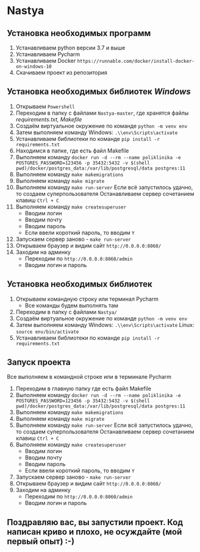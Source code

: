 # Nastya

## Установка необходимых программ
1. Устанавливаем python версии 3.7 и выше
2. Устанавливаем Pycharm
3. Устанавливаем Docker `https://runnable.com/docker/install-docker-on-windows-10`
4. Скачиваем проект из репозитория

## Установка необходимых библиотек *Windows*
1. Открываем `Powershell` 
2. Переходим в папку с файлами `Nastya-master`, где хранятся файлы *requirements.txt, Makefile*
3. Создаём виртуальное окружение по команде `python -m venv env`
4. Затем выполняем команду Windows: `.\\env\Scripts\activate`
5. Устанавливаем библиотеки по команде  `pip install -r requirements.txt`
6. Находимся в папке, где есть файл Makefile
7. Выполняем команду `docker run -d --rm --name poliklinika -e POSTGRES_PASSWORD=123456 -p 35432:5432 -v $(shell pwd)/docker/postgres_data:/var/lib/postgresql/data postgres:11
` 
8. Выполняем команду `make makemigrations` 
9. Выполняем команду `make migrate` 
10. Выполняем команду `make run-server`
Если всё запустилось удачно, то создаем суперпользователя
Останавливаем сервер сочетанием клавиш `Ctrl + C`
6. Выполняем команду `make createsuperuser`
    - Вводим логин
    - Вводим почту
    - Вводим пароль
    - Если ввели короткий пароль, то вводим `Y`
7. Запускаем сервер заново - `make run-server`
8. Открываем браузер и видим сайт `http://0.0.0.0:8060/`
9. Заходим на админку
    - Переходим по `http://0.0.0.0:8060/admin`
    - Вводим логин и пароль
## Установка необходимых библиотек
1. Открываем командную строку или терминал Pycharm
    - Все команды будем выполнять там
2. Переходим в папку с файлами `Nastya/`
3. Создаём виртуальное окружение по команде `python -m venv env`
4. Затем выполняем команду Windows: `.\\env\Scripts\activate` Linux: `source env/bin/activate`
5. Устанавливаем библиотеки по команде  `pip install -r requirements.txt`

## Запуск проекта
Все выполняем в командной строке или в терминале Pycharm
1. Переходим в главную папку где есть файл Makefile
2. Выполняем команду `docker run -d --rm --name poliklinika -e POSTGRES_PASSWORD=123456 -p 35432:5432 -v $(shell pwd)/docker/postgres_data:/var/lib/postgresql/data postgres:11
` 
3. Выполняем команду `make makemigrations` 
4. Выполняем команду `make migrate` 
5. Выполняем команду `make run-server`
Если всё запустилось удачно, то создаем суперпользователя
Останавливаем сервер сочетанием клавиш `Ctrl + C`
6. Выполняем команду `make createsuperuser`
    - Вводим логин
    - Вводим почту
    - Вводим пароль
    - Если ввели короткий пароль, то вводим `Y`
7. Запускаем сервер заново - `make run-server`
8. Открываем браузер и видим сайт `http://0.0.0.0:8060/`
9. Заходим на админку
    - Переходим по `http://0.0.0.0:8060/admin`
    - Вводим логин и пароль

## Поздравляю вас, вы запустили проект. Код написан криво и плохо, не осуждайте (мой первый опыт) :-) 
